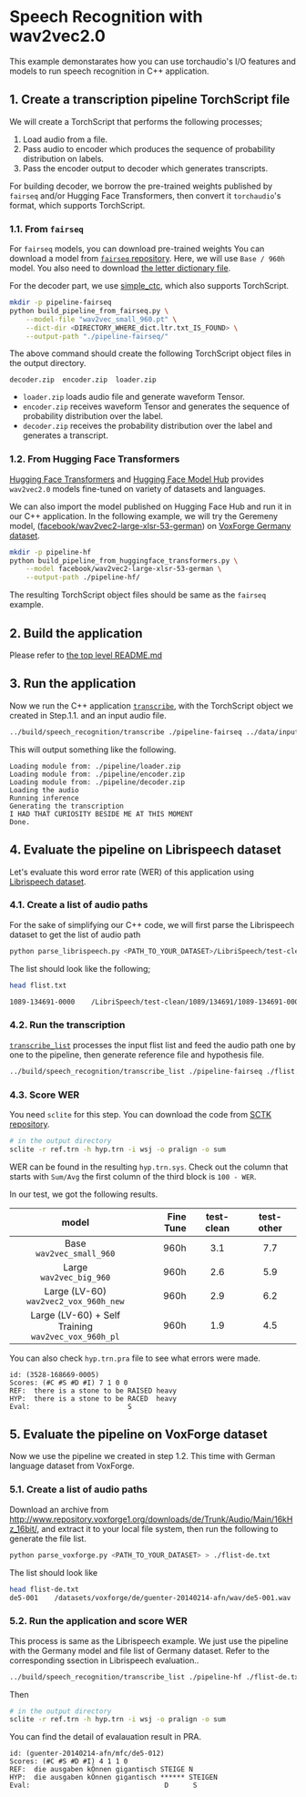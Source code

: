 # Speech Recognition with wav2vec2.0

This example demonstarates how you can use torchaudio's I/O features and models to run speech recognition in C++ application.

## 1. Create a transcription pipeline TorchScript file

We will create a TorchScript that performs the following processes;

1. Load audio from a file.
1. Pass audio to encoder which produces the sequence of probability distribution on labels.
1. Pass the encoder output to decoder which generates transcripts.

For building decoder, we borrow the pre-trained weights published by `fairseq` and/or Hugging Face Transformers, then convert it `torchaudio`'s format, which supports TorchScript.

### 1.1. From `fairseq`

For `fairseq` models, you can download pre-trained weights
You can download a model from [`fairseq` repository](https://github.com/pytorch/fairseq/tree/main/examples/wav2vec). Here, we will use `Base / 960h` model. You also need to download [the letter dictionary file](https://github.com/pytorch/fairseq/tree/main/examples/wav2vec#evaluating-a-ctc-model).

For the decoder part, we use [simple_ctc](https://github.com/mthrok/ctcdecode), which also supports TorchScript.

```bash
mkdir -p pipeline-fairseq
python build_pipeline_from_fairseq.py \
    --model-file "wav2vec_small_960.pt" \
    --dict-dir <DIRECTORY_WHERE_dict.ltr.txt_IS_FOUND> \
    --output-path "./pipeline-fairseq/"
```

The above command should create the following TorchScript object files in the output directory.

```
decoder.zip  encoder.zip  loader.zip
```

* `loader.zip` loads audio file and generate waveform Tensor.
* `encoder.zip` receives waveform Tensor and generates the sequence of probability distribution over the label.
* `decoder.zip` receives the probability distribution over the label and generates a transcript.

### 1.2. From Hugging Face Transformers


[Hugging Face Transformers](https://huggingface.co/transformers/index.html) and [Hugging Face Model Hub](https://huggingface.co/models) provides `wav2vec2.0` models fine-tuned on variety of datasets and languages.

We can also import the model published on Hugging Face Hub and run it in our C++ application.
In the following example, we will try the Geremeny model, ([facebook/wav2vec2-large-xlsr-53-german](https://huggingface.co/facebook/wav2vec2-large-xlsr-53-german/tree/main)) on [VoxForge Germany dataset](http://www.voxforge.org/de/downloads).

```bash
mkdir -p pipeline-hf
python build_pipeline_from_huggingface_transformers.py \
    --model facebook/wav2vec2-large-xlsr-53-german \
    --output-path ./pipeline-hf/
```

The resulting TorchScript object files should be same as the `fairseq` example.

## 2. Build the application

Please refer to [the top level README.md](../README.md)

## 3. Run the application

Now we run the C++ application [`transcribe`](./transcribe.cpp), with the TorchScript object we created in Step.1.1. and an input audio file.

```bash
../build/speech_recognition/transcribe ./pipeline-fairseq ../data/input.wav
```

This will output something like the following.

```
Loading module from: ./pipeline/loader.zip
Loading module from: ./pipeline/encoder.zip
Loading module from: ./pipeline/decoder.zip
Loading the audio
Running inference
Generating the transcription
I HAD THAT CURIOSITY BESIDE ME AT THIS MOMENT
Done.
```

## 4. Evaluate the pipeline on Librispeech dataset

Let's evaluate this word error rate (WER) of this application using [Librispeech dataset](https://www.openslr.org/12).

### 4.1. Create a list of audio paths

For the sake of simplifying our C++ code, we will first parse the Librispeech dataset to get the list of audio path

```bash
python parse_librispeech.py <PATH_TO_YOUR_DATASET>/LibriSpeech/test-clean ./flist.txt
```

The list should look like the following;

```bash
head flist.txt

1089-134691-0000    /LibriSpeech/test-clean/1089/134691/1089-134691-0000.flac    HE COULD WAIT NO LONGER
```

### 4.2. Run the transcription

[`transcribe_list`](./transcribe_list.cpp) processes the input flist list and feed the audio path one by one to the pipeline, then generate reference file and hypothesis file.

```bash
../build/speech_recognition/transcribe_list ./pipeline-fairseq ./flist.txt <OUTPUT_DIR>
```

### 4.3. Score WER

You need `sclite` for this step. You can download the code from [SCTK repository](https://github.com/usnistgov/SCTK).

```bash
# in the output directory
sclite -r ref.trn -h hyp.trn -i wsj -o pralign -o sum
```

WER can be found in the resulting `hyp.trn.sys`. Check out the column that starts with `Sum/Avg` the first column of the third block is `100 - WER`.

In our test, we got the following results.

|          model                            | Fine Tune | test-clean | test-other |
|:-----------------------------------------:|----------:|:----------:|:----------:|
| Base<br/>`wav2vec_small_960`              |      960h |        3.1 |        7.7 |
| Large<br/>`wav2vec_big_960`               |      960h |        2.6 |        5.9 |
| Large (LV-60)<br/>`wav2vec2_vox_960h_new` |      960h |        2.9 |        6.2 |
| Large (LV-60) + Self Training<br/>`wav2vec_vox_960h_pl` | 960h | 1.9 |      4.5 |


You can also check `hyp.trn.pra` file to see what errors were made.

```
id: (3528-168669-0005)
Scores: (#C #S #D #I) 7 1 0 0
REF:  there is a stone to be RAISED heavy
HYP:  there is a stone to be RACED  heavy
Eval:                        S
```

## 5. Evaluate the pipeline on VoxForge dataset

Now we use the pipeline we created in step 1.2. This time with German language dataset from VoxForge.

### 5.1. Create a list of audio paths

Download an archive from http://www.repository.voxforge1.org/downloads/de/Trunk/Audio/Main/16kHz_16bit/, and extract it to your local file system, then run the following to generate the file list.

```bash
python parse_voxforge.py <PATH_TO_YOUR_DATASET> > ./flist-de.txt
```

The list should look like

```bash
head flist-de.txt
de5-001    /datasets/voxforge/de/guenter-20140214-afn/wav/de5-001.wav    ES SOLL ETWA FÜNFZIGTAUSEND VERSCHIEDENE SORTEN GEBEN
```

### 5.2. Run the application and score WER

This process is same as the Librispeech example. We just use the pipeline with the Germany model and file list of Germany dataset. Refer to the corresponding ssection in Librispeech evaluation..

```bash
../build/speech_recognition/transcribe_list ./pipeline-hf ./flist-de.txt <OUTPUT_DIR>
```

Then

```bash
# in the output directory
sclite -r ref.trn -h hyp.trn -i wsj -o pralign -o sum
```

You can find the detail of evalauation result in PRA.

```
id: (guenter-20140214-afn/mfc/de5-012)
Scores: (#C #S #D #I) 4 1 1 0
REF:  die ausgaben kÖnnen gigantisch STEIGE N
HYP:  die ausgaben kÖnnen gigantisch ****** STEIGEN
Eval:                                 D      S
```
